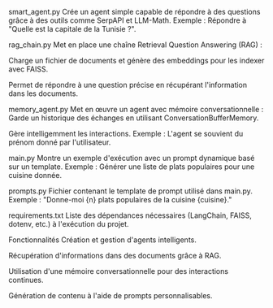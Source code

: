 smart_agent.py Crée un agent simple capable de répondre à des questions grâce à des outils comme SerpAPI et LLM-Math. Exemple : Répondre à "Quelle est la capitale de la Tunisie ?".

rag_chain.py Met en place une chaîne Retrieval Question Answering (RAG) :

Charge un fichier de documents et génère des embeddings pour les indexer avec FAISS.

Permet de répondre à une question précise en récupérant l'information dans les documents.

memory_agent.py Met en œuvre un agent avec mémoire conversationnelle :
Garde un historique des échanges en utilisant ConversationBufferMemory.

Gère intelligemment les interactions. Exemple : L'agent se souvient du prénom donné par l'utilisateur.

main.py Montre un exemple d'exécution avec un prompt dynamique basé sur un template. Exemple : Générer une liste de plats populaires pour une cuisine donnée.

prompts.py Fichier contenant le template de prompt utilisé dans main.py. Exemple : "Donne-moi {n} plats populaires de la cuisine {cuisine}."

requirements.txt Liste des dépendances nécessaires (LangChain, FAISS, dotenv, etc.) à l'exécution du projet.

Fonctionnalités Création et gestion d'agents intelligents.

Récupération d'informations dans des documents grâce à RAG.

Utilisation d'une mémoire conversationnelle pour des interactions continues.

Génération de contenu à l'aide de prompts personnalisables.
